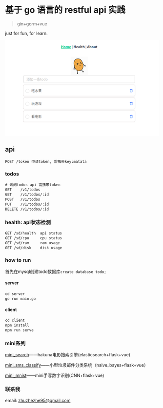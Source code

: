 # 基于 go 语言的 restful api 实践
> gin+gorm+vue

just for fun,  for learn.

![截图](todos.png)

## api
```shell script
POST /token 申请token, 需携带key:matata
```
### todos
```
# 访问todos api 需携带token
GET    /v1/todos 
GET    /v1/todos/:id
POST   /v1/todos
PUT    /v1/todos/:id
DELETE /v1/todos/:id
```
### health: api状态检测
```shell script
GET /sd/health  api status
GET /sd/cpu     cpu status
GET /sd/ram     ram usage
GET /sd/disk    disk usage
```

### how to run

首先在mysql创建todo数据库`create database todo;`

#### server
```shell script
cd server
go run main.go
```
#### client
```shell script
cd client
npm install
npm run serve
```

### mini系列
[mini_search](https://github.com/shiniao/mini_search)——hakuna电影搜索引擎(elasticsearch+flask+vue)

[mini_sms_classify](https://github.com/shiniao/mini_sms_classify)——小型垃圾邮件分类系统（naive_bayes+flask+vue）

[mini_mnist](https://github.com/shiniao/mini_mnist)——mini手写数字识别(CNN+flask+vue)

### 联系我
email: zhuzhezhe95@gmail.com